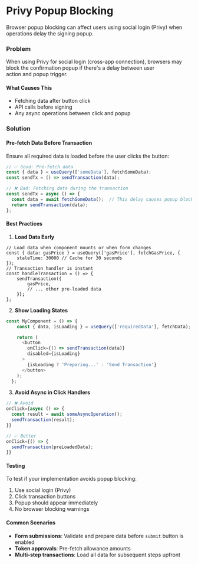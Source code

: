 # Privy Popup Blocking

Browser popup blocking can affect users using social login (Privy) when operations delay the signing popup.

### Problem

When using Privy for social login (cross-app connection), browsers may block the confirmation popup if there's a delay between user\
action and popup trigger.

#### What Causes This

* Fetching data after button click
* API calls before signing
* Any async operations between click and popup

### Solution

#### Pre-fetch Data Before Transaction

Ensure all required data is loaded before the user clicks the button:

```javascript
// ✅ Good: Pre-fetch data
const { data } = useQuery(['someData'], fetchSomeData);
const sendTx = () => sendTransaction(data);

// ❌ Bad: Fetching data during the transaction
const sendTx = async () => {
  const data = await fetchSomeData();  // This delay causes popup blocking
  return sendTransaction(data);
};
```

#### Best Practices

1. **Load Data Early**

<pre class="language-javascript"><code class="lang-javascript">// Load data when component mounts or when form changes
const { data: gasPrice } = useQuery(['gasPrice'], fetchGasPrice, {
    staleTime: 30000 // Cache for 30 seconds
});
// Transaction handler is instant
const handleTransaction = () => {
    sendTransaction({
        gasPrice,
        // ... other pre-loaded data
<strong>    });
</strong>};
</code></pre>

2. **Show Loading States**

```javascript
const MyComponent = () => {
    const { data, isLoading } = useQuery(['requiredData'], fetchData);

    return (
      <button 
        onClick={() => sendTransaction(data)}
        disabled={isLoading}
      >
        {isLoading ? 'Preparing...' : 'Send Transaction'}
      </button>
    );
  };

```

3. **Avoid Async in Click Handlers**

```javascript
// ❌ Avoid
onClick={async () => {
  const result = await someAsyncOperation();
  sendTransaction(result);
}}

// ✅ Better
onClick={() => {
  sendTransaction(preLoadedData);
}}
```

#### **Testing**

To test if your implementation avoids popup blocking:

1. Use social login (Privy)
2. Click transaction buttons
3. Popup should appear immediately
4. No browser blocking warnings

#### **Common Scenarios**

* **Form submissions**: Validate and prepare data before `submit` button is enabled
* **Token approvals**: Pre-fetch allowance amounts
* **Multi-step transactions**: Load all data for subsequent steps upfront

